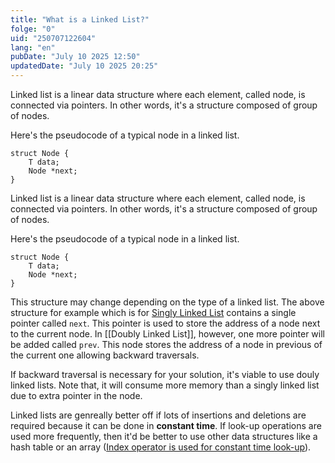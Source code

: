 ```yaml
---
title: "What is a Linked List?"
folge: "0"
uid: "250707122604"
lang: "en"
pubDate: "July 10 2025 12:50"
updatedDate: "July 10 2025 20:25"
---
```


Linked list is a linear data structure where each element, called node, is connected via pointers. In other words, it's a structure composed of group of nodes.

Here's the pseudocode of a typical node in a linked list.
```text
struct Node {
	T data;
	Node *next;
}
```

Linked list is a linear data structure where each element, called node, is connected via pointers. In other words, it's a structure composed of group of nodes.

Here's the pseudocode of a typical node in a linked list.
```text
struct Node {
	T data;
	Node *next;
}
```

This structure may change depending on the type of a linked list. The above structure for example which is for [Singly Linked List](/en/note/250721125422-en/) contains a single pointer called `next`. This pointer is used to store the address of a node next to the current node. In [[Doubly Linked List]], however, one more pointer will be added called `prev`. This node stores the address of a node in previous of the current one allowing backward traversals.

If backward traversal is necessary for your solution, it's viable to use douly linked lists. Note that, it will consume more memory than a singly linked list due to extra pointer in the node.

Linked lists are genreally better off if lots of insertions and deletions are required because it can be done in **constant time**. If look-up operations are used more frequently, then it'd be better to use other data structures like a hash table or an array ([Index operator is used for constant time look-up](/en/note/250710210125-en/)).